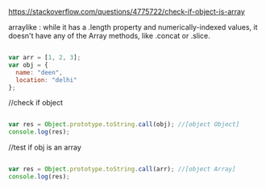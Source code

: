 
https://stackoverflow.com/questions/4775722/check-if-object-is-array

arraylike : while it has a .length property and numerically-indexed values, it doesn't have any of the Array methods, like .concat or .slice.

```javascript

var arr = [1, 2, 3];
var obj = {
  name: "deen",
  location: "delhi"
};

```


//check if object

```javascript

var res = Object.prototype.toString.call(obj); //[object Object]
console.log(res);


```


//test if obj is an array

```javascript

var res = Object.prototype.toString.call(arr); //[object Array]
console.log(res);

```


